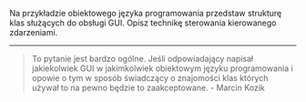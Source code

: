 Na przykładzie obiektowego języka programowania przedstaw strukturę klas służących do obsługi GUI. Opisz technikę sterowania kierowanego zdarzeniami.

---

> To pytanie jest bardzo ogólne. Jeśli odpowiadający napisał jakiekolwiek GUI w jakimkolwiek obiektowym języku programowania i opowie o tym w sposób świadczący o znajomości klas których używał to na pewno będzie to zaakceptowane. - Marcin Kozik
